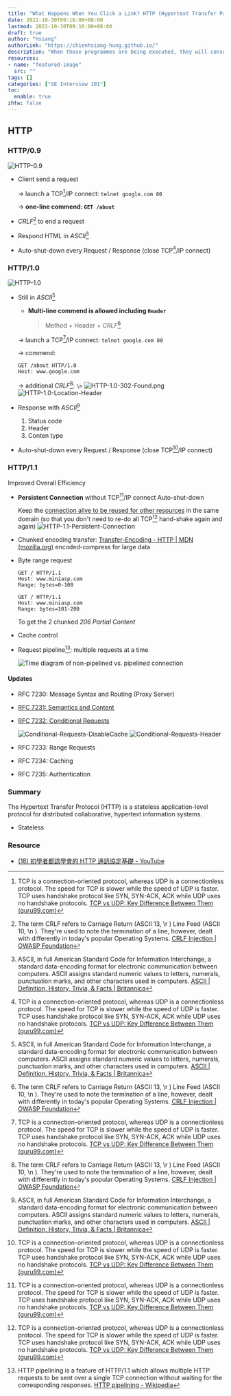 ```yaml
---
title: "What Happens When You Click a Link? HTTP (Hypertext Transfer Protocol)"
date: 2022-10-30T09:16:00+08:00
lastmod: 2022-10-30T09:16:00+08:00
draft: true
author: "Hsiang"
authorLink: "https://chienhsiang-hung.github.io/"
description: "When those programmes are being executed, they will consume some resources from the computer. How do we allocate the resources? Who will do this for the programs?"
resources:
- name: "featured-image"
  src: ""
tags: []
categories: ["SE Interview 101"]
toc:
  enable: true
zhtw: false
---
```

## HTTP
### HTTP/0.9
![HTTP-0.9](HTTP-0.9.png "HTTP-0.9")
- Client send a request

  -> launch a TCP[^TCP]/IP connect: `telnet google.com 80`
  
  -> **one-line commend: `GET /about`**
- _CRLF_[^CRLF] to end a request
- Respond HTML in _ASCII_[^ASCII]
- Auto-shut-down every Request / Response (close TCP[^TCP]/IP connect)
### HTTP/1.0
![HTTP-1.0](HTTP-1.0.png "HTTP-1.0")
- Still in _ASCII_[^ASCII]
  - **Multi-line commend is allowed including `Header`**
    > Method + Header + _CRLF_[^CRLF]

  -> launch a TCP[^TCP]/IP connect: `telnet google.com 80`
  
  -> commend:

    ```
    GET /about HTTP/1.0
    Host: www.google.com
    ```

  -> additional _CRLF_[^CRLF]: `\n`
  ![HTTP-1.0-302-Found.png](HTTP-1.0-302-Found.png "HTTP-1.0-302-Found.png")
  ![HTTP-1.0-Location-Header](HTTP-1.0-Location-Header.png "HTTP-1.0-Location-Header")
- Response with _ASCII_[^ASCII]
  1. Status code
  2. Header
  3. Conten type
- Auto-shut-down every Request / Response (close TCP[^TCP]/IP connect)
### HTTP/1.1
Improved Overall Efficiency
- **Persistent Connection** without TCP[^TCP]/IP connect Auto-shut-down

  Keep the [connection alive to be reused for other resources](https://youtu.be/Taq5TV1K4XU?t=1620) in the same domain (so that you don't need to re-do all TCP[^TCP] hand-shake again and again)
  ![HTTP-1.1-Persistent-Connection](HTTP-1.1-Persistent-Connection.png "HTTP-1.1-Persistent-Connection")
- Chunked encoding transfer: [Transfer-Encoding - HTTP | MDN (mozilla.org)](https://developer.mozilla.org/en-US/docs/Web/HTTP/Headers/Transfer-Encoding) encoded-compress for large data 
- Byte range request

  ```
  GET / HTTP/1.1
  Host: www.miniasp.com
  Range: bytes=0-100
  ```
  ```
  GET / HTTP/1.1
  Host: www.miniasp.com
  Range: bytes=101-200
  ```
  To get the 2 chunked _206 Partial Content_
- Cache control
- Request pipeline[^pipelined-connection]: multiple requests at a time

  ![Time diagram of non-pipelined vs. pipelined connection](https://upload.wikimedia.org/wikipedia/commons/thumb/1/19/HTTP_pipelining2.svg/1024px-HTTP_pipelining2.svg.png "Time diagram of non-pipelined vs. pipelined connection")
#### Updates
- RFC 7230: Message Syntax and Routing (Proxy Server)
- [RFC 7231: Semantics and Content](https://www.rfc-editor.org/rfc/rfc7231)
- [RFC 7232: Conditional Requests](https://www.rfc-editor.org/rfc/rfc7232)

  ![Conditional-Requests-DisableCache](Conditional-Requests-DisableCache.png "Conditional-Requests-DisableCache")
  ![Conditional-Requests-Header](Conditional-Requests-Header.png "Conditional-Requests-Header")
- RFC 7233: Range Requests
- RFC 7234: Caching
- RFC 7235: Authentication
### Summary
The Hypertext Transfer Protocol (HTTP) is a stateless application-level protocol for distributed collaborative, hypertext information systems.
- Stateless
### Resource
- [(18) 初學者都該學會的 HTTP 通訊協定基礎 - YouTube](https://www.youtube.com/watch?v=Taq5TV1K4XU)

[^CRLF]: The term CRLF refers to Carriage Return (ASCII 13, \r ) Line Feed (ASCII 10, \n ). They're used to note the termination of a line, however, dealt with differently in today's popular Operating Systems. [CRLF Injection | OWASP Foundation](https://owasp.org/www-community/vulnerabilities/CRLF_Injection)
[^ASCII]: ASCII, in full American Standard Code for Information Interchange, a standard data-encoding format for electronic communication between computers. ASCII assigns standard numeric values to letters, numerals, punctuation marks, and other characters used in computers. [ASCII | Definition, History, Trivia, & Facts | Britannica](https://www.britannica.com/topic/ASCII)
[^TCP]: TCP is a connection-oriented protocol, whereas UDP is a connectionless protocol. The speed for TCP is slower while the speed of UDP is faster. TCP uses handshake protocol like SYN, SYN-ACK, ACK while UDP uses no handshake protocols. [TCP vs UDP: Key Difference Between Them (guru99.com)](https://www.guru99.com/tcp-vs-udp-understanding-the-difference.html)
[^pipelined-connection]: HTTP pipelining is a feature of HTTP/1.1 which allows multiple HTTP requests to be sent over a single TCP connection without waiting for the corresponding responses. [HTTP pipelining - Wikipedia](https://en.wikipedia.org/wiki/HTTP_pipelining)
